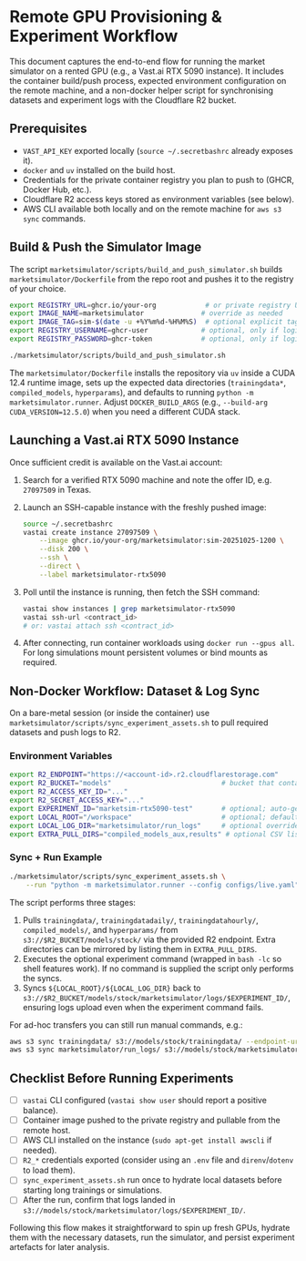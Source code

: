# Remote GPU Provisioning & Experiment Workflow

This document captures the end-to-end flow for running the market simulator on a rented GPU (e.g., a Vast.ai RTX 5090 instance). It includes the container build/push process, expected environment configuration on the remote machine, and a non-docker helper script for synchronising datasets and experiment logs with the Cloudflare R2 bucket.

## Prerequisites

- `VAST_API_KEY` exported locally (`source ~/.secretbashrc` already exposes it).
- `docker` and `uv` installed on the build host.
- Credentials for the private container registry you plan to push to (GHCR, Docker Hub, etc.).
- Cloudflare R2 access keys stored as environment variables (see below).
- AWS CLI available both locally and on the remote machine for `aws s3 sync` commands.

## Build & Push the Simulator Image

The script `marketsimulator/scripts/build_and_push_simulator.sh` builds `marketsimulator/Dockerfile` from the repo root and pushes it to the registry of your choice.

```bash
export REGISTRY_URL=ghcr.io/your-org            # or private registry URL
export IMAGE_NAME=marketsimulator              # override as needed
export IMAGE_TAG=sim-$(date -u +%Y%m%d-%H%M%S)  # optional explicit tag
export REGISTRY_USERNAME=ghcr-user             # optional, only if login is required
export REGISTRY_PASSWORD=ghcr-token            # optional, only if login is required

./marketsimulator/scripts/build_and_push_simulator.sh
```

The `marketsimulator/Dockerfile` installs the repository via `uv` inside a CUDA 12.4 runtime image, sets up the expected data directories (`trainingdata*`, `compiled_models`, `hyperparams`), and defaults to running `python -m marketsimulator.runner`. Adjust `DOCKER_BUILD_ARGS` (e.g., `--build-arg CUDA_VERSION=12.5.0`) when you need a different CUDA stack.

## Launching a Vast.ai RTX 5090 Instance

Once sufficient credit is available on the Vast.ai account:

1. Search for a verified RTX 5090 machine and note the offer ID, e.g. `27097509` in Texas.
2. Launch an SSH-capable instance with the freshly pushed image:

   ```bash
   source ~/.secretbashrc
   vastai create instance 27097509 \
       --image ghcr.io/your-org/marketsimulator:sim-20251025-1200 \
       --disk 200 \
       --ssh \
       --direct \
       --label marketsimulator-rtx5090
   ```

3. Poll until the instance is running, then fetch the SSH command:

   ```bash
   vastai show instances | grep marketsimulator-rtx5090
   vastai ssh-url <contract_id>
   # or: vastai attach ssh <contract_id>
   ```

4. After connecting, run container workloads using `docker run --gpus all`. For long simulations mount persistent volumes or bind mounts as required.

## Non-Docker Workflow: Dataset & Log Sync

On a bare-metal session (or inside the container) use `marketsimulator/scripts/sync_experiment_assets.sh` to pull required datasets and push logs to R2.

### Environment Variables

```bash
export R2_ENDPOINT="https://<account-id>.r2.cloudflarestorage.com"
export R2_BUCKET="models"                           # bucket that contains the stock folder
export R2_ACCESS_KEY_ID="..."
export R2_SECRET_ACCESS_KEY="..."
export EXPERIMENT_ID="marketsim-rtx5090-test"       # optional; auto-generated if omitted
export LOCAL_ROOT="/workspace"                      # optional; defaults to /workspace
export LOCAL_LOG_DIR="marketsimulator/run_logs"     # optional override
export EXTRA_PULL_DIRS="compiled_models_aux,results" # optional CSV list of extra subdirs
```

### Sync + Run Example

```bash
./marketsimulator/scripts/sync_experiment_assets.sh \
    --run "python -m marketsimulator.runner --config configs/live.yaml"
```

The script performs three stages:

1. Pulls `trainingdata/`, `trainingdatadaily/`, `trainingdatahourly/`, `compiled_models/`, and `hyperparams/` from `s3://$R2_BUCKET/models/stock/` via the provided R2 endpoint. Extra directories can be mirrored by listing them in `EXTRA_PULL_DIRS`.
2. Executes the optional experiment command (wrapped in `bash -lc` so shell features work). If no command is supplied the script only performs the syncs.
3. Syncs `${LOCAL_ROOT}/${LOCAL_LOG_DIR}` back to `s3://$R2_BUCKET/models/stock/marketsimulator/logs/$EXPERIMENT_ID/`, ensuring logs upload even when the experiment command fails.

For ad-hoc transfers you can still run manual commands, e.g.:

```bash
aws s3 sync trainingdata/ s3://models/stock/trainingdata/ --endpoint-url "$R2_ENDPOINT"
aws s3 sync marketsimulator/run_logs/ s3://models/stock/marketsimulator/logs/manual-20251025/ --endpoint-url "$R2_ENDPOINT"
```

## Checklist Before Running Experiments

- [ ] `vastai` CLI configured (`vastai show user` should report a positive balance).
- [ ] Container image pushed to the private registry and pullable from the remote host.
- [ ] AWS CLI installed on the instance (`sudo apt-get install awscli` if needed).
- [ ] `R2_*` credentials exported (consider using an `.env` file and `direnv`/`dotenv` to load them).
- [ ] `sync_experiment_assets.sh` run once to hydrate local datasets before starting long trainings or simulations.
- [ ] After the run, confirm that logs landed in `s3://models/stock/marketsimulator/logs/$EXPERIMENT_ID/`.

Following this flow makes it straightforward to spin up fresh GPUs, hydrate them with the necessary datasets, run the simulator, and persist experiment artefacts for later analysis.
